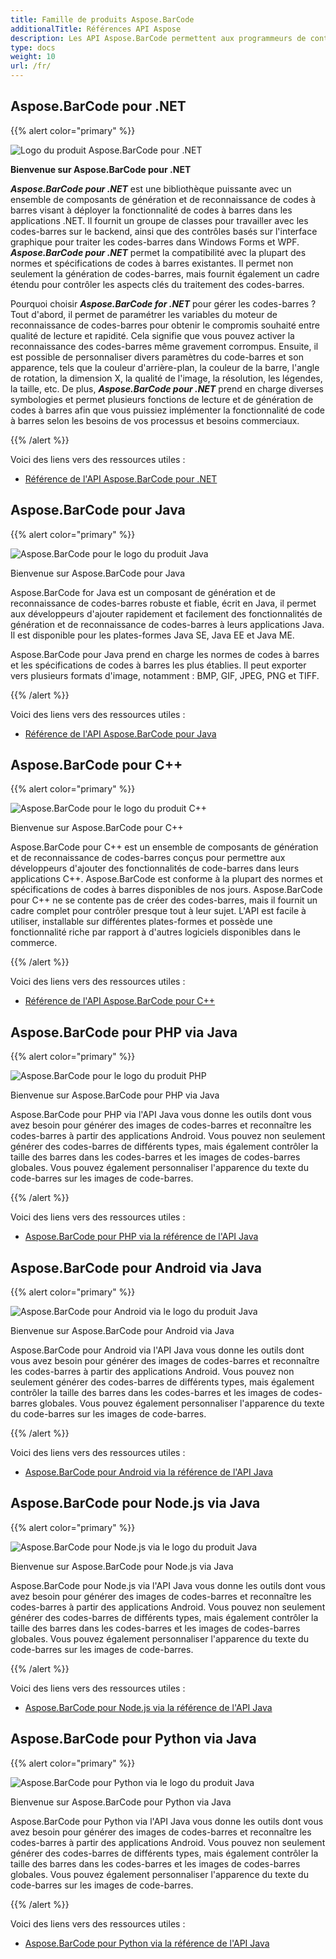 ```yaml
---
title: Famille de produits Aspose.BarCode
additionalTitle: Références API Aspose
description: Les API Aspose.BarCode permettent aux programmeurs de contrôler et de manipuler les fonctionnalités de lecture de codes-barres, de lecture de codes-barres et de numérisation qr. Il fournit un groupe de classes pour travailler avec les codes-barres sur le backend, ainsi que des contrôles basés sur l'interface graphique pour traiter les codes-barres. Une version d'évaluation gratuite est disponible.
type: docs
weight: 10
url: /fr/
---
```


## Aspose.BarCode pour .NET

{{% alert color="primary" %}} 

![Logo du produit Aspose.BarCode pour .NET](../home_1.png)

**Bienvenue sur Aspose.BarCode pour .NET**

***Aspose.BarCode pour .NET*** est une bibliothèque puissante avec un ensemble de composants de génération et de reconnaissance de codes à barres visant à déployer la fonctionnalité de codes à barres dans les applications .NET. Il fournit un groupe de classes pour travailler avec les codes-barres sur le backend, ainsi que des contrôles basés sur l'interface graphique pour traiter les codes-barres dans Windows Forms et WPF. ***Aspose.BarCode pour .NET*** permet la compatibilité avec la plupart des normes et spécifications de codes à barres existantes. Il permet non seulement la génération de codes-barres, mais fournit également un cadre étendu pour contrôler les aspects clés du traitement des codes-barres.

Pourquoi choisir ***Aspose.BarCode for .NET*** pour gérer les codes-barres ? Tout d'abord, il permet de paramétrer les variables du moteur de reconnaissance de codes-barres pour obtenir le compromis souhaité entre qualité de lecture et rapidité. Cela signifie que vous pouvez activer la reconnaissance des codes-barres même gravement corrompus.
Ensuite, il est possible de personnaliser divers paramètres du code-barres et son apparence, tels que la couleur d'arrière-plan, la couleur de la barre, l'angle de rotation, la dimension X, la qualité de l'image, la résolution, les légendes, la taille, etc.
De plus, ***Aspose.BarCode pour .NET*** prend en charge diverses symbologies et permet plusieurs fonctions de lecture et de génération de codes à barres afin que vous puissiez implémenter la fonctionnalité de code à barres selon les besoins de vos processus et besoins commerciaux.

{{% /alert %}} 

Voici des liens vers des ressources utiles :
- [Référence de l'API Aspose.BarCode pour .NET](/barcode/fr/net/)


## Aspose.BarCode pour Java

{{% alert color="primary" %}}

![Aspose.BarCode pour le logo du produit Java](../home_2.png)

Bienvenue sur Aspose.BarCode pour Java

Aspose.BarCode for Java est un composant de génération et de reconnaissance de codes-barres robuste et fiable, écrit en Java, il permet aux développeurs d'ajouter rapidement et facilement des fonctionnalités de génération et de reconnaissance de codes-barres à leurs applications Java. Il est disponible pour les plates-formes Java SE, Java EE et Java ME.

Aspose.BarCode pour Java prend en charge les normes de codes à barres et les spécifications de codes à barres les plus établies. Il peut exporter vers plusieurs formats d'image, notamment : BMP, GIF, JPEG, PNG et TIFF.

{{% /alert %}} 

Voici des liens vers des ressources utiles :
- [Référence de l'API Aspose.BarCode pour Java](/barcode/java/)


## Aspose.BarCode pour C++
{{% alert color="primary" %}}

![Aspose.BarCode pour le logo du produit C++](../home_3.png)

Bienvenue sur Aspose.BarCode pour C++

Aspose.BarCode pour C++ est un ensemble de composants de génération et de reconnaissance de codes-barres conçus pour permettre aux développeurs d'ajouter des fonctionnalités de code-barres dans leurs applications C++. Aspose.BarCode est conforme à la plupart des normes et spécifications de codes à barres disponibles de nos jours. Aspose.BarCode pour C++ ne se contente pas de créer des codes-barres, mais il fournit un cadre complet pour contrôler presque tout à leur sujet. L'API est facile à utiliser, installable sur différentes plates-formes et possède une fonctionnalité riche par rapport à d'autres logiciels disponibles dans le commerce.

{{% /alert %}} 

Voici des liens vers des ressources utiles :
- [Référence de l'API Aspose.BarCode pour C++](/barcode/cpp/)

## Aspose.BarCode pour PHP via Java
{{% alert color="primary" %}}

![Aspose.BarCode pour le logo du produit PHP](../home_4.png)

Bienvenue sur Aspose.BarCode pour PHP via Java

Aspose.BarCode pour PHP via l'API Java vous donne les outils dont vous avez besoin pour générer des images de codes-barres et reconnaître les codes-barres à partir des applications Android. Vous pouvez non seulement générer des codes-barres de différents types, mais également contrôler la taille des barres dans les codes-barres et les images de codes-barres globales. Vous pouvez également personnaliser l'apparence du texte du code-barres sur les images de code-barres.

{{% /alert %}} 

Voici des liens vers des ressources utiles :
- [Aspose.BarCode pour PHP via la référence de l'API Java](/barcode/php/)


## Aspose.BarCode pour Android via Java
{{% alert color="primary" %}}

![Aspose.BarCode pour Android via le logo du produit Java](../home_5.png)

Bienvenue sur Aspose.BarCode pour Android via Java

Aspose.BarCode pour Android via l'API Java vous donne les outils dont vous avez besoin pour générer des images de codes-barres et reconnaître les codes-barres à partir des applications Android. Vous pouvez non seulement générer des codes-barres de différents types, mais également contrôler la taille des barres dans les codes-barres et les images de codes-barres globales. Vous pouvez également personnaliser l'apparence du texte du code-barres sur les images de code-barres.

{{% /alert %}} 

Voici des liens vers des ressources utiles :

- [Aspose.BarCode pour Android via la référence de l'API Java](/barcode/androidjava/)

## Aspose.BarCode pour Node.js via Java
{{% alert color="primary" %}}

![Aspose.BarCode pour Node.js via le logo du produit Java](../home_6.png)

Bienvenue sur Aspose.BarCode pour Node.js via Java

Aspose.BarCode pour Node.js via l'API Java vous donne les outils dont vous avez besoin pour générer des images de codes-barres et reconnaître les codes-barres à partir des applications Android. Vous pouvez non seulement générer des codes-barres de différents types, mais également contrôler la taille des barres dans les codes-barres et les images de codes-barres globales. Vous pouvez également personnaliser l'apparence du texte du code-barres sur les images de code-barres.

{{% /alert %}} 

Voici des liens vers des ressources utiles :
- [Aspose.BarCode pour Node.js via la référence de l'API Java](/barcode/nodejs/)

## Aspose.BarCode pour Python via Java
{{% alert color="primary" %}}

![Aspose.BarCode pour Python via le logo du produit Java](../home_7.png)

Bienvenue sur Aspose.BarCode pour Python via Java

Aspose.BarCode pour Python via l'API Java vous donne les outils dont vous avez besoin pour générer des images de codes-barres et reconnaître les codes-barres à partir des applications Android. Vous pouvez non seulement générer des codes-barres de différents types, mais également contrôler la taille des barres dans les codes-barres et les images de codes-barres globales. Vous pouvez également personnaliser l'apparence du texte du code-barres sur les images de code-barres.

{{% /alert %}} 

Voici des liens vers des ressources utiles :
- [Aspose.BarCode pour Python via la référence de l'API Java](/barcode/python-java/)